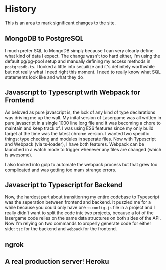 # History
This is an area to mark significant changes to the site.

## MongoDB to PostgreSQL
I much prefer SQL to MongoDB simply because I can very clearly define what kind of data I expect. The change wasn't too hard either, I'm using the default pg/pg-pool setup and manually defining my access methods in `postgresdb.ts`. I looked a little into sequilize and it's definitely worthwhile but not really what I need right this moment. I need to really know what SQL statements look like and what they do.

## Javascript to Typescript with Webpack for Frontend
As beloved as pure javascript is, the lack of any kind of type declarations was driving me up the wall. My inital version of Lasergame was all written in pure javascript in a single 1000 line long file and it was becoming a chore to maintain and keep track of. I was using ES6 features since my only build target at the time was the latest chrome version. I wanted two specific things: type checking and modules in seperate files. Now with Typescript and Webpack (via ts-loader), I have both features. Webpack can be launched in a watch mode to trigger whenever any files are changed (which is awesome).

I also looked into gulp to automate the webpack process but that grew too complicated and was getting too many strange errors.

## Javascript to Typescript for Backend
Now, the hardest part about transitioning my entire codebase to Typescript was the seperation between frontend and backend. It puzzled me for a while because you could only have one `tsconfig.js` file in a project and I really didn't want to split the code into two projects, because a lot of the lasergame code relies on the same data structures on both sides of the API. Now I'm relying on two commands to properly generate code for either side: `tsc` for the backend and `webpack` for the frontend.

## ngrok

## A real production server! Heroku